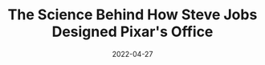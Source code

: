 ---
title: "The Science Behind How Steve Jobs Designed Pixar's Office"
link: https://www.inc.com/jeff-miller/3-ways-to-design-an-office-for-collaboration-not-c.html
description: "The paradox of designing an office for collaboration: it requires space for solo time, too."
tags: []
content-type: reading
date: 2022-04-27
---